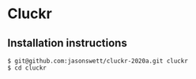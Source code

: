 # Cluckr

## Installation instructions

```
$ git@github.com:jasonswett/cluckr-2020a.git cluckr
$ cd cluckr
````
